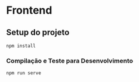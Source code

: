 # Frontend

## Setup do projeto
```
npm install
```

### Compilação e Teste para Desenvolvimento
```
npm run serve
```

